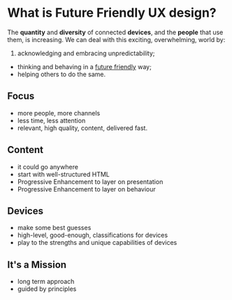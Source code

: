# What is Future Friendly UX design?

The **quantity** and **diversity** of connected **devices**, and the **people** that use them, is increasing. We can deal with this exciting, overwhelming, world by:

1. acknowledging and embracing unpredictability;
* thinking and behaving in a [future friendly]((http://futurefriendlyweb.com/)) way;
* helping others to do the same.

## Focus

* more people, more channels
* less time, less attention
* relevant, high quality, content, delivered fast.

## Content

* it could go anywhere
* start with well-structured HTML
* Progressive Enhancement to layer on presentation
* Progressive Enhancement to layer on behaviour

## Devices

* make some best guesses
* high-level, good-enough, classifications for devices
* play to the strengths and unique capabilities of devices

## It's a Mission

* long term approach
* guided by principles

